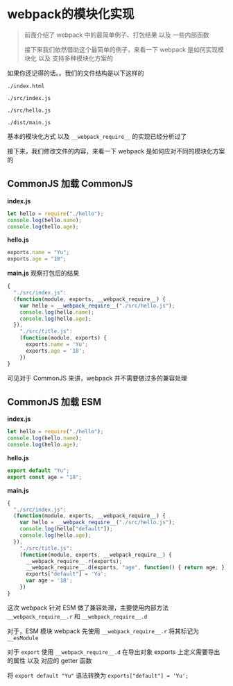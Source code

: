 # webpack的模块化实现

> 前面介绍了 webpack 中的最简单例子、打包结果 以及 一些内部函数
>
> 接下来我们依然借助这个最简单的例子，来看一下 webpack 是如何实现模块化 以及 支持多种模块化方案的

如果你还记得的话。。我们的文件结构是以下这样的

```
./index.html

./src/index.js

./src/hello.js

./dist/main.js
```

基本的模块化方式 以及 `__webpack_require__` 的实现已经分析过了

接下来，我们修改文件的内容，来看一下 webpack 是如何应对不同的模块化方案的

## CommonJS 加载 CommonJS

**index.js**

```js
let hello = require("./hello");
console.log(hello.name);
console.log(hello.age);
```

**hello.js**

```js
exports.name = "Yu";
exports.age = "18";
```

**main.js** 观察打包后的结果

```js
{
  "./src/index.js":
  (function(module, exports, __webpack_require__) {
    var hello = __webpack_require__("./src/hello.js");
    console.log(hello.name);
    console.log(hello.age);
  }),
    "./src/title.js":
    (function(module, exports) {
      exports.name = 'Yu';
      exports.age = '18';
    })
}
```

可见对于 CommonJS 来讲，webpack 并不需要做过多的兼容处理

## CommonJS 加载 ESM

**index.js**

```js
let hello = require("./hello");
console.log(hello.name);
console.log(hello.age);
```

**hello.js**

```js
export default "Yu";
export const age = "18";
```

**main.js**

```js
{
  "./src/index.js":
  (function(module, exports, __webpack_require__) {
    var hello = __webpack_require__("./src/hello.js");
    console.log(hello["default"]);
    console.log(hello.age);
  }),
    "./src/title.js":
    (function(module, exports, __webpack_require__) {
      __webpack_require__.r(exports);
      __webpack_require__.d(exports, "age", function() { return age; });
      exports["default"] = 'Yu';
      var age = '18';
    })
}
```

这次 webpack 针对 ESM 做了兼容处理，主要使用内部方法 `__webpack_require__.r` 和 `__webpack_require__.d`

对于，ESM 模块 webpack 先使用 `__webpack_require__.r` 将其标记为  `__esModule`

对于 `export` 使用 `__webpack_require__.d` 在导出对象 exports 上定义需要导出的属性 以及 对应的 getter 函数

将  `export default "Yu"` 语法转换为 `exports["default"] = 'Yu';`

